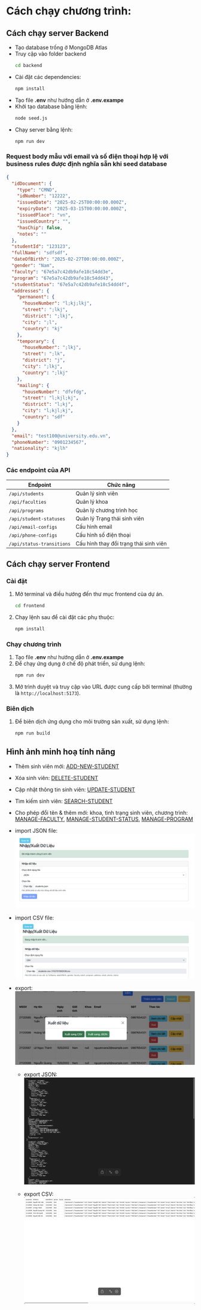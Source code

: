 # Cách chạy chương trình:

## Cách chạy server Backend

- Tạo database trống ở MongoDB Atlas
- Truy cập vào folder backend
  ```sh
  cd backend
  ```
- Cài đặt các dependencies:
  ```sh
  npm install
  ```
- Tạo file **.env** như hướng dẫn ở **.env.exampe**
- Khởi tạo database bằng lệnh:
  ```sh
  node seed.js
  ```
- Chạy server bằng lệnh:
  ```sh
  npm run dev
  ```

### Request body mẫu với email và số điện thoại hợp lệ với business rules được định nghĩa sẵn khi seed database

```json
{
  "idDocument": {
    "type": "CMND",
    "idNumber": "12222",
    "issuedDate": "2025-02-25T00:00:00.000Z",
    "expiryDate": "2025-03-15T00:00:00.000Z",
    "issuedPlace": "vn",
    "issuedCountry": "",
    "hasChip": false,
    "notes": ""
  },
  "studentId": "123123",
  "fullName": "sdfsdf",
  "dateOfBirth": "2025-02-27T00:00:00.000Z",
  "gender": "Nam",
  "faculty": "67e5a7c42db9afe18c54dd3e",
  "program": "67e5a7c42db9afe18c54dd43",
  "studentStatus": "67e5a7c42db9afe18c54dd4f",
  "addresses": {
    "permanent": {
      "houseNumber": "l;kj;lkj",
      "street": ";lkj",
      "district": ";lkj",
      "city": ";l",
      "country": "kj"
    },
    "temporary": {
      "houseNumber": ";lkj",
      "street": ";lk",
      "district": "j",
      "city": ";lkj",
      "country": ";lkj"
    },
    "mailing": {
      "houseNumber": "dfvfdg",
      "street": "l;kjl;kj",
      "district": "l;kj",
      "city": "l;kjl;kj",
      "country": "sdf"
    }
  },
  "email": "test100@university.edu.vn",
  "phoneNumber": "0901234567",
  "nationality": "kjlh"
}
```

### Các endpoint của API

| Endpoint                  | Chức năng                              |
| ------------------------- | -------------------------------------- |
| `/api/students`           | Quản lý sinh viên                      |
| `/api/faculties`          | Quản lý khoa                           |
| `/api/programs`           | Quản lý chương trình học               |
| `/api/student-statuses`   | Quản lý Trạng thái sinh viên           |
| `/api/email-configs`      | Cấu hình email                         |
| `/api/phone-configs`      | Cấu hình số điện thoại                 |
| `/api/status-transitions` | Cấu hình thay đổi trạng thái sinh viên |

## Cách chạy server Frontend

### Cài đặt

1. Mở terminal và điều hướng đến thư mục frontend của dự án.
   ```sh
   cd frontend
   ```
2. Chạy lệnh sau để cài đặt các phụ thuộc:
   ```sh
   npm install
   ```

### Chạy chương trình

1. Tạo file **.env** như hướng dẫn ở **.env.exampe**
2. Để chạy ứng dụng ở chế độ phát triển, sử dụng lệnh:
   ```sh
   npm run dev
   ```
3. Mở trình duyệt và truy cập vào URL được cung cấp bởi terminal (thường là `http://localhost:5173`).

### Biên dịch

1.  Để biên dịch ứng dụng cho môi trường sản xuất, sử dụng lệnh:
    ```sh
    npm run build
    ```

## Hình ảnh minh hoạ tính năng

- Thêm sinh viên mới:
  [ADD-NEW-STUDENT](https://drive.google.com/file/d/12bm2igDFDUMIO5fb9F3xoHoDRyLnMLWO/view?usp=sharing)
- Xóa sinh viên:
  [DELETE-STUDENT](https://drive.google.com/file/d/1UYNcsLooTZ2X9my8amH0emtnqPaUjIDW/view?usp=sharing)
- Cập nhật thông tin sinh viên:
  [UPDATE-STUDENT](https://drive.google.com/file/d/1DfrFU6bRsa8KpmoEHDj0IPdvdUx0LOh2/view?usp=sharing)
- Tìm kiếm sinh viên:
  [SEARCH-STUDENT](https://drive.google.com/file/d/1BkgsIwPPkboWCbje2V7kZqGJQvyh2Ssd/view?usp=sharing)
- Cho phép đổi tên & thêm mới: khoa, tình trạng sinh viên, chương trình:
  [MANAGE-FACULTY](https://drive.google.com/file/d/1unebPH5v1kGXTA6aI4nB2ynR5X-2I9Dn/view?usp=sharing),
  [MANAGE-STUDENT-STATUS](https://drive.google.com/file/d/1aaMcZhb7DljRADF1DqAANpTwT3A371Ml/view?usp=sharing),
  [MANAGE-PROGRAM](https://drive.google.com/file/d/1KEIc-8wF4_WsxhmUB19149g1lNgL9Shr/view?usp=sharing)

- import JSON file:
  ![Import JSON Feature](./frontend/images/import_JSON.png)

- import CSV file:
  ![Import CSV Feature](./frontend/images/import_CSV.png)

- export:
  ![Export Feature](./frontend/images/export.png)

  - export JSON:
    ![Export JSON Feature](./frontend/images/export_JSON.png)

  - export CSV:
    ![Export CSV Feature](./frontend/images/export_CSV.png)
